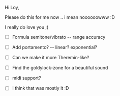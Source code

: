 Hi Loy, 

Please do this for me now .. i mean noooooowww :D

I really do love you ;)


- [ ] Formula semitone/vibrato -- range accuracy
- [ ] Add portamento?          -- linear? exponential?
- [ ] Can we make it more Theremin-like?
- [ ] Find the goldylock-zone for a beautiful sound
- [ ] midi support?

- [ ] I think that was mostly it :D 

